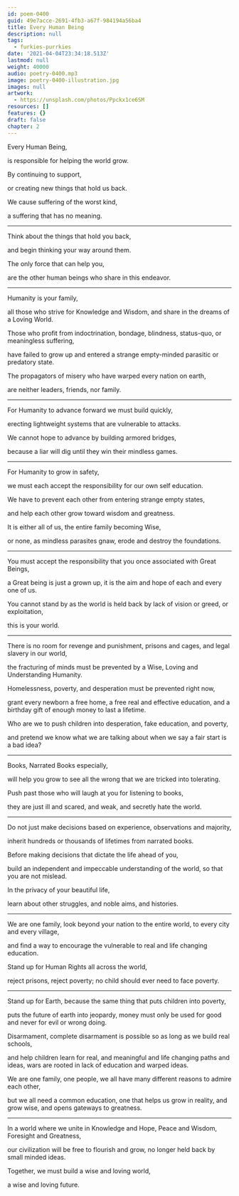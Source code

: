 ```yaml
---
id: poem-0400
guid: 49e7acce-2691-4fb3-a67f-984194a56ba4
title: Every Human Being
description: null
tags:
  - furkies-purrkies
date: '2021-04-04T23:34:18.513Z'
lastmod: null
weight: 40000
audio: poetry-0400.mp3
image: poetry-0400-illustration.jpg
images: null
artwork:
  - https://unsplash.com/photos/Ppckx1ce6SM
resources: []
features: {}
draft: false
chapter: 2
---
```


Every Human Being,

is responsible for helping the world grow.

By continuing to support,

or creating new things that hold us back.

We cause suffering of the worst kind,

a suffering that has no meaning.

---

Think about the things that hold you back,

and begin thinking your way around them.

The only force that can help you,

are the other human beings who share in this endeavor.

---

Humanity is your family,

all those who strive for Knowledge and Wisdom, and share in the dreams of a Loving World.

Those who profit from indoctrination, bondage, blindness, status-quo, or meaningless suffering,

have failed to grow up and entered a strange empty-minded parasitic or predatory state.

The propagators of misery who have warped every nation on earth,

are neither leaders, friends, nor family.

---

For Humanity to advance forward we must build quickly,

erecting lightweight systems that are vulnerable to attacks.

We cannot hope to advance by building armored bridges,

because a liar will dig until they win their mindless games.

---

For Humanity to grow in safety,

we must each accept the responsibility for our own self education.

We have to prevent each other from entering strange empty states,

and help each other grow toward wisdom and greatness.

It is either all of us, the entire family becoming Wise,

or none, as mindless parasites gnaw, erode and destroy the foundations.

---

You must accept the responsibility that you once associated with Great Beings,

a Great being is just a grown up, it is the aim and hope of each and every one of us.

You cannot stand by as the world is held back by lack of vision or greed, or exploitation,

this is your world.

---

There is no room for revenge and punishment, prisons and cages, and legal slavery in our world,

the fracturing of minds must be prevented by a Wise, Loving and Understanding Humanity.

Homelessness, poverty, and desperation must be prevented right now,

grant every newborn a free home, a free real and effective education, and a birthday gift of enough money to last a lifetime.

Who are we to push children into desperation, fake education, and poverty,

and pretend we know what we are talking about when we say a fair start is a bad idea?

---

Books, Narrated Books especially,

will help you grow to see all the wrong that we are tricked into tolerating.

Push past those who will laugh at you for listening to books,

they are just ill and scared, and weak, and secretly hate the world.

---

Do not just make decisions based on experience, observations and majority,

inherit hundreds or thousands of lifetimes from narrated books.

Before making decisions that dictate the life ahead of you,

build an independent and impeccable understanding of the world, so that you are not mislead.

In the privacy of your beautiful life,

learn about other struggles, and noble aims, and histories.

---

We are one family, look beyond your nation to the entire world, to every city and every village,

and find a way to encourage the vulnerable to real and life changing education.

Stand up for Human Rights all across the world,

reject prisons, reject poverty; no child should ever need to face poverty.

---

Stand up for Earth, because the same thing that puts children into poverty,

puts the future of earth into jeopardy, money must only be used for good and never for evil or wrong doing.

Disarmament, complete disarmament is possible so as long as we build real schools,

and help children learn for real, and meaningful and life changing paths and ideas, wars are rooted in lack of education and warped ideas.

We are one family, one people, we all have many different reasons to admire each other,

but we all need a common education, one that helps us grow in reality, and grow wise, and opens gateways to greatness.

---

In a world where we unite in Knowledge and Hope, Peace and Wisdom, Foresight and Greatness,

our civilization will be free to flourish and grow, no longer held back by small minded ideas.

Together, we must build a wise and loving world,

a wise and loving future.
